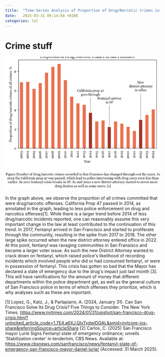 ```yaml
---
title:  "Time-Series Analysis of Proportion of Drug/Narcotic Crimes in San Fransisco"
date:   2025-03-31 09:14:04 +0100
categories: lol
---
```

# Crime stuff
![Graph 1](https://raw.githubusercontent.com/LeoItaly/social-data-website/refs/heads/main/crime-proportions.png)

In the graph above, we observe the proportion of all crimes committed that were drug/narcotic offenses. California Prop 47 passed in 2014, as annotated in the graph, leading to less police enforcement on drug and narcotics offenses[1]. While there is a larger trend before 2014 of less drug/narcotic incidents reported, one can reasonably assume this very important change in the law at least contributed to the continuation of this trend. In 2017, Fentanyl arrived in San Francisco and started to proliferate through the community, resulting in the spike from 2017 to 2018. The other large spike occurred when the new district attorney entered office in 2022. At this point, fentanyl was ravaging communities in San Fransisco and became a larger voter issue. As such the new District Attorney wanted to crack down on fentanyl, which raised police's likelihood of recording incidents which involved people who did or had consumed fentanyl, or were in possession of fentanyl. This crisis has gotten so bad that the Mayor has declared a state of emergency due to the drug's impact just last month [3]. This will have ramifications for the amount of money that different departments within the police department get, as well as the general culture of San Francisco police in terms of which offenses they prioritize, which is why analyses such as these are important.

[1] Lopez, G., Katz, J., & Parlapiano, A. (2024, January 31). Can San Francisco Solve Its Drug Crisis? Five Things to Consider. The New York Times. https://www.nytimes.com/2024/01/31/upshot/san-francisco-drug-crisis.html?unlocked_article_code=1.7E4.a6XJ.QIxTydwlDGAL&smid=nytcore-ios-share&referringSource=articleShare
[2] Carlos, C. (2025) San Francisco mayor Lurie Signs Fentanyl state of emergency ordinance; unveils ‘Stabilization center’ in tenderloin, CBS News. Available at: https://www.cbsnews.com/sanfrancisco/news/fentanyl-state-of-emergency-san-francisco-mayor-daniel-lurie/ (Accessed: 31 March 2025). 
